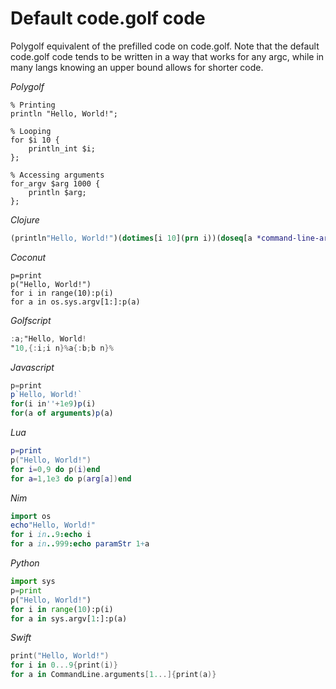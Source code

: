 # Default code.golf code

Polygolf equivalent of the prefilled code on code.golf. Note that the default code.golf code tends to be written in a way that works for any argc, while in many langs knowing an upper bound allows for shorter code.

_Polygolf_

```polygolf
% Printing
println "Hello, World!";

% Looping
for $i 10 {
    println_int $i;
};

% Accessing arguments
for_argv $arg 1000 {
    println $arg;
};
```

_Clojure_

```clojure
(println"Hello, World!")(dotimes[i 10](prn i))(doseq[a *command-line-args*](println a))
```

_Coconut_

```coconut
p=print
p("Hello, World!")
for i in range(10):p(i)
for a in os.sys.argv[1:]:p(a)
```

_Golfscript_

```gs
:a;"Hello, World!
"10,{:i;i n}%a{:b;b n}%
```

_Javascript_

```javascript
p=print
p`Hello, World!`
for(i in''+1e9)p(i)
for(a of arguments)p(a)
```

_Lua_

```lua
p=print
p("Hello, World!")
for i=0,9 do p(i)end
for a=1,1e3 do p(arg[a])end
```

_Nim_

```nim
import os
echo"Hello, World!"
for i in..9:echo i
for a in..999:echo paramStr 1+a
```

_Python_

```python
import sys
p=print
p("Hello, World!")
for i in range(10):p(i)
for a in sys.argv[1:]:p(a)
```

_Swift_

```swift
print("Hello, World!")
for i in 0...9{print(i)}
for a in CommandLine.arguments[1...]{print(a)}
```
